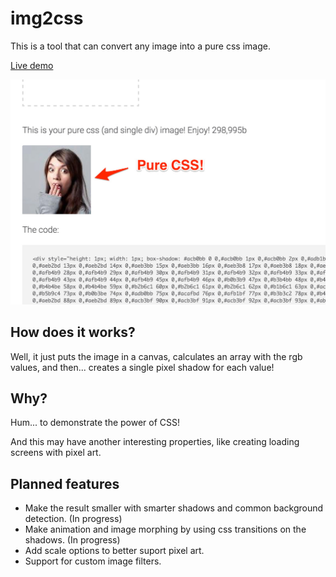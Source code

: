 # img2css

This is a tool that can convert any image into a pure css image.

[Live demo](http://javier.xyz/img2css/)

[![img2css](docs-assets/screenshot.jpg)](http://javier.xyz/img2css/)

## How does it works?

Well, it just puts the image in a canvas, calculates an array with the rgb values, and then... creates a single pixel shadow for each value!

## Why?
Hum... to demonstrate the power of CSS!

And this may have another interesting properties, like creating loading screens with pixel art.

## Planned features
* Make the result smaller with smarter shadows and common background detection. (In progress)
* Make animation and image morphing by using css transitions on the shadows. (In progress)
* Add scale options to better suport pixel art.
* Support for custom image filters.